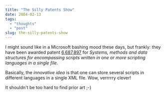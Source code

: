 ```yaml
---
title: "The Silly Patents Show"
date: 2004-02-13
tags: 
  - "thoughts"
  - "post"
slug: the-silly-patents-show
---
```


I might sound like in a Microsoft bashing mood these days, but frankly: they have been awarded patent [6,687,897](http://patft.uspto.gov/netacgi/nph-Parser?Sect1=PTO2&Sect2=HITOFF&u=/netahtml/search-adv.htm&r=9&p=1&f=G&l=50&d=ptxt&S1=Microsoft.ASNM.&OS=AN/Microsoft&RS=AN/Microsoft) for _Systems, methods and data structures for encompassing scripts written in one or more scripting languages in a single file_.

Basically, the _innovative idea_ is that one can store several scripts in different languages in a single XML file. Wow, verrrrry clever!

It shouldn't be too hard to find prior art ;-)
